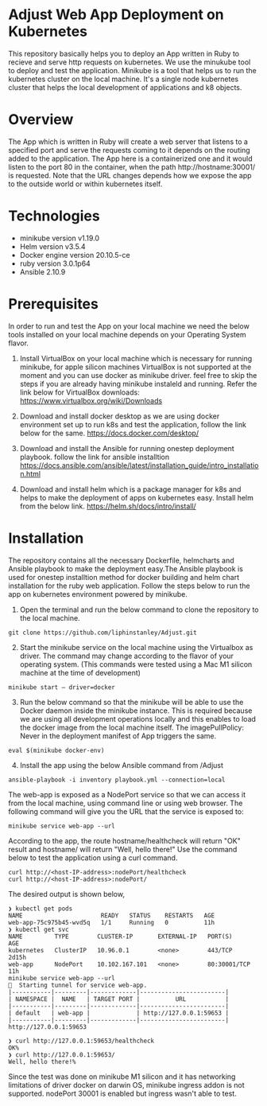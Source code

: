 # Adjust Web App Deployment on Kubernetes
This repository basically helps you to deploy an App written in Ruby to recieve and serve http requests on kubernetes. We use the minukube tool to deploy and test the application. Minikube is a tool that helps us to run the kubernetes cluster on the local machine. It's a single node kubernetes cluster that helps the local development of applications and k8 objects.

# Overview
The App which is written in Ruby will create a web server that listens to a specified port and serve the requests coming to it depends on the routing added to the application. The App here is a containerized one and it would listen to the port 80 in the container, when the path http://hostname:30001/ is requested. Note that the URL changes depends how we expose the app to the outside world or within kubernetes itself.

# Technologies
* minikube version v1.19.0
* Helm version v3.5.4
* Docker engine version 20.10.5-ce
* ruby version 3.0.1p64
* Ansible 2.10.9

# Prerequisites
In order to run and test the App on your local machine we need the below tools installed on your local machine depends on your Operating System flavor.

1. Install VirtualBox on your local machine which is necessary for running minikube, for apple silicon machines VirtualBox is not supported at the moment and you can use docker as minikube driver. feel free to skip the steps if you are already having minikube instaleld and running. Refer the link below for VirtualBox downloads: https://www.virtualbox.org/wiki/Downloads

2. Download and install docker desktop as we are using docker environment set up to run k8s and test the application, follow the link below for the same. https://docs.docker.com/desktop/

3. Download and install the Ansible for running onestep deployment playbook. follow the link for ansible installtion https://docs.ansible.com/ansible/latest/installation_guide/intro_installation.html

4. Download and install helm which is a package manager for k8s and helps to make the deployment of apps on kubernetes easy. Install helm from the below link. https://helm.sh/docs/intro/install/

# Installation
The repository contains all the necessary Dockerfile, helmcharts and Ansible playbook to make the deployment easy.The Ansible playbook is used for onestep installtion method for docker building and helm chart installation for the ruby web application. Follow the steps below to run the app on kubernetes environment powered by minikube.

1. Open the terminal and run the below command to clone the repository to the local machine.
```
git clone https://github.com/liphinstanley/Adjust.git
```
2. Start the minikube service on the local machine using the Virtualbox as driver. The command may change according to the flavor of your operating system. (This commands were tested using a Mac M1 silicon machine at the time of development)
```
minikube start — driver=docker
```
3. Run the below command so that the minikube will be able to use the Docker daemon inside the minikube instance. This is required because we are using all development operations locally and this enables to load the docker image from the local machine itself. The imagePullPolicy: Never in the deployment manifest of App triggers the same.
```
eval $(minikube docker-env)
```
4. Install the app using the below Ansible command from /Adjust
```
ansible-playbook -i inventory playbook.yml --connection=local
```
The web-app is exposed as a NodePort service so that we can access it from the local machine, using command line or using web browser. The following command will give you the URL that the service is exposed to:
```
minikube service web-app --url
```
According to the app, the route hostname/healthcheck will return "OK" result and hostname/ will return "Well, hello there!" Use the command below to test the application using a curl command.
```
curl http://<host-IP-address>:nodePort/healthcheck
curl http://<host-IP-address>:nodePort/
```
The desired output is shown below,
```
❯ kubectl get pods
NAME                      READY   STATUS    RESTARTS   AGE
web-app-75c975b45-wvd5q   1/1     Running   0          11h
❯ kubectl get svc
NAME         TYPE        CLUSTER-IP       EXTERNAL-IP   PORT(S)        AGE
kubernetes   ClusterIP   10.96.0.1        <none>        443/TCP        2d15h
web-app      NodePort    10.102.167.101   <none>        80:30001/TCP   11h
minikube service web-app --url
🏃  Starting tunnel for service web-app.
|-----------|---------|-------------|------------------------|
| NAMESPACE |  NAME   | TARGET PORT |          URL           |
|-----------|---------|-------------|------------------------|
| default   | web-app |             | http://127.0.0.1:59653 |
|-----------|---------|-------------|------------------------|
http://127.0.0.1:59653

❯ curl http://127.0.0.1:59653/healthcheck
OK%
❯ curl http://127.0.0.1:59653/
Well, hello there!%
```
Since the test was done on minikube M1 silicon and it has networking limitations of driver docker on darwin OS, minikube ingress addon is not supported. nodePort 30001 is enabled but ingress wasn't able to test.


